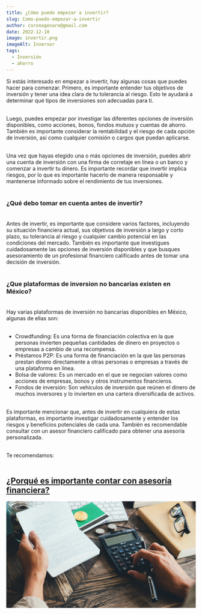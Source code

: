 ```yaml
---
title: ¿Cómo puedo empezar a invertir?
slug: Como-puedo-empezar-a-invertir
author: coronagenaro@gmail.com
date: 2022-12-10
image: invertir.png
imageAlt: Inversor
tags:
  - Inversión
  - ahorro
---
```

Si estás interesado en empezar a invertir, hay algunas cosas que puedes hacer para comenzar. Primero, es importante entender tus objetivos de inversión y tener una idea clara de tu tolerancia al riesgo. Esto te ayudará a determinar qué tipos de inversiones son adecuadas para ti.<br/><br/>

Luego, puedes empezar por investigar las diferentes opciones de inversión disponibles, como acciones, bonos, fondos mutuos y cuentas de ahorro. También es importante considerar la rentabilidad y el riesgo de cada opción de inversión, así como cualquier comisión o cargos que puedan aplicarse.<br/><br/>

Una vez que hayas elegido una o más opciones de inversión, puedes abrir una cuenta de inversión con una firma de corretaje en línea o un banco y comenzar a invertir tu dinero. Es importante recordar que invertir implica riesgos, por lo que es importante hacerlo de manera responsable y mantenerse informado sobre el rendimiento de tus inversiones.<br/><br/>

### **¿Qué debo tomar en cuenta antes de invertir?<br/><br/>**

Antes de invertir, es importante que considere varios factores, incluyendo su situación financiera actual, sus objetivos de inversión a largo y corto plazo, su tolerancia al riesgo y cualquier cambio potencial en las condiciones del mercado. También es importante que investigues cuidadosamente las opciones de inversión disponibles y que busques asesoramiento de un profesional financiero calificado antes de tomar una decisión de inversión.<br/><br/>

### ¿Que plataformas de inversion no bancarias existen en México?<br/><br/>

Hay varias plataformas de inversión no bancarias disponibles en México, algunas de ellas son:<br/><br/>

* Crowdfunding: Es una forma de financiación colectiva en la que personas invierten pequeñas cantidades de dinero en proyectos o empresas a cambio de una recompensa.
* Préstamos P2P: Es una forma de financiación en la que las personas prestan dinero directamente a otras personas o empresas a través de una plataforma en línea.
* Bolsa de valores: Es un mercado en el que se negocian valores como acciones de empresas, bonos y otros instrumentos financieros.
* Fondos de inversión: Son vehículos de inversión que reúnen el dinero de muchos inversores y lo invierten en una cartera diversificada de activos.<br/><br/>

Es importante mencionar que, antes de invertir en cualquiera de estas plataformas, es importante investigar cuidadosamente y entender los riesgos y beneficios potenciales de cada una. También es recomendable consultar con un asesor financiero calificado para obtener una asesoría personalizada.<br/><br/>

T﻿e recomendamos:<br/><br/>

## **[¿Porqué es importante contar con asesoría financiera?](https://www.oasisfinanciero.mx/blog/2022-12-08/porque-es-importante-contar-con-asesor%C3%ADa-financiera/)**

![Asesor](asesores.png "¿Porqué es importante contar con asesoría financiera?")